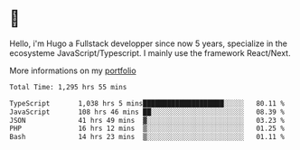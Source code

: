 # 👋 

Hello, i'm Hugo a Fullstack developper since now 5 years, specialize in the ecosysteme JavaScript/Typescript. I mainly use the framework React/Next.

More informations on my [portfolio](https://hcampos.fr)

<!--START_SECTION:waka-->

```txt
Total Time: 1,295 hrs 55 mins

TypeScript       1,038 hrs 5 mins████████████████████░░░░░   80.11 %
JavaScript       108 hrs 46 mins ██░░░░░░░░░░░░░░░░░░░░░░░   08.39 %
JSON             41 hrs 49 mins  ▓░░░░░░░░░░░░░░░░░░░░░░░░   03.23 %
PHP              16 hrs 12 mins  ▒░░░░░░░░░░░░░░░░░░░░░░░░   01.25 %
Bash             14 hrs 23 mins  ▒░░░░░░░░░░░░░░░░░░░░░░░░   01.11 %
```

<!--END_SECTION:waka-->
